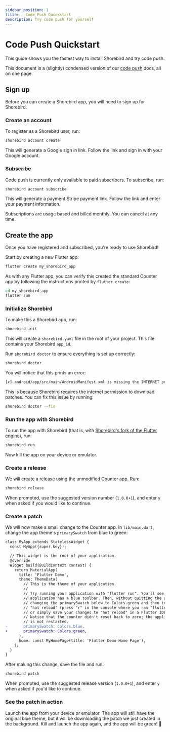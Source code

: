 ```yaml
---
sidebar_position: 1
title: ☄️ Code Push Quickstart
description: Try code push for yourself
---
```


# Code Push Quickstart

This guide shows you the fastest way to install Shorebird and try code push.

This document is a (slightly) condensed version of our [code push](../code-push/) docs, all on one page.

## Sign up

Before you can create a Shorebird app, you will need to sign up for Shorebird.

### Create an account

To register as a Shorebird user, run:

```sh
shorebird account create
```

This will generate a Google sign in link. Follow the link and sign in with your
Google account.

### Subscribe

Code push is currently only available to paid subscribers. To subscribe, run:

```sh
shorebird account subscribe
```

This will generate a payment Stripe payment link. Follow the link and enter your
payment information.

Subscriptions are usage based and billed monthly. You can cancel at any time.

## Create the app

Once you have registered and subscribed, you're ready to use Shorebird!

Start by creating a new Flutter app:

```sh
flutter create my_shorebird_app
```

As with any Flutter app, you can verify this created the standard Counter app by
following the instructions printed by `flutter create`:

```sh
cd my_shorebird_app
flutter run
```

### Initialize Shorebird

To make this a Shorebird app, run:

```sh
shorebird init
```

This will create a `shorebird.yaml` file in the root of your project. This file
contains your Shorebird `app_id`.

Run `shorebird doctor` to ensure everything is set up correctly:

```sh
shorebird doctor
```

You will notice that this prints an error:

```sh
[✗] android/app/src/main/AndroidManifest.xml is missing the INTERNET permission.
```

This is because Shorebird requires the internet permission to download patches.
You can fix this issue by running:

```sh
shorebird doctor --fix
```

### Run the app with Shorebird

To run the app with Shorebird (that is, with [Shorebird's fork of the Flutter
engine](/faq#how-does-shorebird-relate-to-flutter)), run:

```sh
shorebird run
```

Now kill the app on your device or emulator.

### Create a release

We will create a release using the unmodified Counter app. Run:

```sh
shorebird release
```

When prompted, use the suggested version number (`1.0.0+1`), and enter `y` when
asked if you would like to continue.

### Create a patch

We will now make a small change to the Counter app. In `lib/main.dart`, change
the app theme's `primarySwatch` from blue to green:

```diff
class MyApp extends StatelessWidget {
  const MyApp({super.key});

  // This widget is the root of your application.
  @override
  Widget build(BuildContext context) {
    return MaterialApp(
      title: 'Flutter Demo',
      theme: ThemeData(
        // This is the theme of your application.
        //
        // Try running your application with "flutter run". You'll see the
        // application has a blue toolbar. Then, without quitting the app, try
        // changing the primarySwatch below to Colors.green and then invoke
        // "hot reload" (press "r" in the console where you ran "flutter run",
        // or simply save your changes to "hot reload" in a Flutter IDE).
        // Notice that the counter didn't reset back to zero; the application
        // is not restarted.
-       primarySwatch: Colors.blue,
+       primarySwatch: Colors.green,
      ),
      home: const MyHomePage(title: 'Flutter Demo Home Page'),
    );
  }
}
```

After making this change, save the file and run:

```sh
shorebird patch
```

When prompted, use the suggested release version (`1.0.0+1`), and enter `y` when
asked if you'd like to continue.

### See the patch in action

Launch the app from your device or emulator. The app will still have the
original blue theme, but it will be downloading the patch we just created in the
background. Kill and launch the app again, and the app will be green! 🎉
